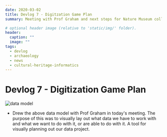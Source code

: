 ```yaml
---
date: 2020-03-02
title: Devlog 7 - Digitzation Game Plan
summary: Meeting with Prof Graham and next steps for Nature Museum collection 

# optional header image (relative to 'static/img/' folder).
header:
  caption: ""
  image: ""
tags:
  - devlog
  - archaeology
  - news
  - cultural-heritage-informatics
---
```


# Devlog 7 - Digitization Game Plan

![data model](/img/data-model.png)
* Drew the above data model with Prof Graham in today's meeting. The purpose of this was to visually lay out what data we have to work with and what we want to do with it, or are able to do with it. A tool for visually planning out our data project.
